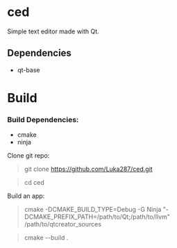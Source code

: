# ced

Simple text editor made with Qt.

## Dependencies

* qt-base

# Build

### Build Dependencies:

* cmake
* ninja

Clone git repo:

> git clone https://github.com/Luka287/ced.git

> cd ced

Build an app:

> cmake -DCMAKE_BUILD_TYPE=Debug -G Ninja "-DCMAKE_PREFIX_PATH=/path/to/Qt;/path/to/llvm" /path/to/qtcreator_sources

> cmake --build .